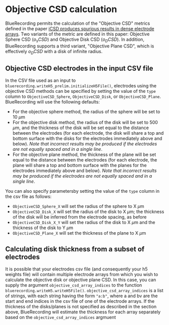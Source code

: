 # Objective CSD calculation

BlueRecording permits the calculation of the "Objective CSD" metrics defined in the paper [iCSD produces spurious results in dense electrode arrays](). Two variants of the metric are defined in this paper: Objective Sphere CSD ($o_sCSD$) and Objective Disk CSD ($o_DCSD$). In addition, BlueRecording supports a third variant, "Objective Plane CSD", which is effectively $o_DCSD$ with a disk of infinite radius.

## Objective CSD electrodes in the input CSV file
In the CSV file used as an input to `bluerecording.writeH5_prelim.initializeH5File()`, electrodes using the objective CSD methods can be specified by setting the value of the `type` column to `ObjectiveCSD_Sphere`, `ObjectiveCSD_Disk`, or `ObjectiveCSD_Plane`. BlueRecording will use the following defaults:
- For the objective sphere method, the radius of the sphere will be set to 10 $\mu$m
- For the objective disk method, the radius of the disk will be set to 500 $\mu$m, and the thickness of the disk will be set equal to the distance between the electrodes (for each electrode, the disk will share a top and bottom surface with the disks for the electrodes immediately above and below). *Note that incorrect results may be produced if the electrodes are not equally spaced and in a single line*.
- For the objective plane method, the thickness of the plane will be set equal to the distance between the electrodes (for each electrode, the plane will share a top and bottom surface with the planes for the electrodes immediately above and below). *Note that incorrect results may be produced if the electrodes are not equally spaced and in a single line*.

You can also specify parametersby setting the value of the `type` column in the csv file as follows:
- `ObjectiveCSD_Sphere_X` will set the radius of the sphere to X $\mu$m
- `ObjectiveCSD_Disk_X` will set the radius of the disk to X $\mu$m; the thickness of the disk will be inferred from the electrode spacing, as before
- `ObjectiveCSD_Disk_X_Y` will set the radius of the disk to X $\mu$m and the thickness of the disk to Y $\mu$m
- `ObjectiveCSD_Plane_X` will set the thickness of the plane to X $\mu$m

## Calculating disk thickness from a subset of electrodes
It is possible that your electrodes csv file (and consequently your h5 weights file) will contain multiple electrode arrays from which you wish to calculate the objective disk or objective plane CSD. In this case, you can supply the argument `objective_csd_array_indices` to the function `bluerecording.writeH5.writeH5File()`. `objective_csd_array_indices` is a list of strings, with each string having the form `"a:b"`, where a and bv are the start and end indices in the csv file of one of the electrode arrays. If the thickness of the disks/planes is not specified as described in the section above, BlueRecording will estimate the thickness for each array separately based on the `objective_csd_array_indices` argmuent
